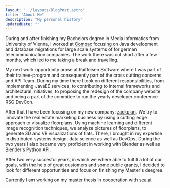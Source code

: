 ```yaml
---
layout: "../layouts/BlogPost.astro"
title: "About Me"
description: "My personal history"
updatedDate: ""
---
```


During and after finishing my Bachelors degree in Media Informatics from University of Vienna, I worked at 
<a href="https://compaxdigital.com/" target='_blank'>Compax</a> focusing on Java development and database migrations for large 
scale systems of for german telecommunication companies. The work there was cut short after a few months,
 which led to me taking a break and travelling.

My next work opportunity arose at Raiffeisen Software where I was part of their trainee-program and consequently part of the 
cross cutting concerns and API Team. 
During my time there I took on different responsibilities, from implementing JavaEE services, to contributing to internal frameworks 
and architectural initiatives, to proposing the redesign of the company website and being a part of the commitee to run the yearly 
developer conference RSG DevCon.

After that I have been focusing on my new company: <a href="https://zackplan.com" target='_blank'>zackplan</a>. 
We try to innovate the real estate marketing business by using a cutting edge approach to visualize floorplans. 
Using machine learning and different image recognition techniques, we analyze pictures of floorplans, to generate 3D and VR 
visualizations of flats. There, I brought in my expertise in distributed systems design, data science as well as DevOps. 
During the two years I also became very proficient in working with Blender as well as Blender's Python API. 

After two very succesful years, in which we where able to fulfill a lot of our goals, with the help of great customers 
and some public grants, I decided to look for different opportunities and focus on finishing my Master's deegree.

Currently I am working on my master thesis in cooperation with <a href="https://www.sea.ai/" target='_blank'>sea.ai</a>.